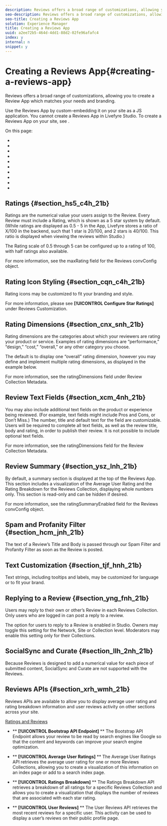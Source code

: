 ```yaml
---
description: Reviews offers a broad range of customizations, allowing you to create a Review App which matches your needs and branding.
seo-description: Reviews offers a broad range of customizations, allowing you to create a Review App which matches your needs and branding.
seo-title: Creating a Reviews App
solution: Experience Manager
title: Creating a Reviews App
uuid: a2ee72b5-464d-4dd1-88d2-02fe96afafc4
index: y
internal: n
snippet: y
---
```


# Creating a Reviews App{#creating-a-reviews-app}

Reviews offers a broad range of customizations, allowing you to create a Review App which matches your needs and branding.

Use the Reviews App by custom-embedding it on your site as a JS application. You cannot create a Reviews App in Livefyre Studio. To create a Reviews App on your site, see [](../c-reviews-integration.md#c_reviews_integration).

<a id="section_ECC226B117174AF7A0CD50E9A26EB2DA"></a>

On this page:

* [](#c_creating_reviews/section_hs5_c4h_21b) 
* [](#c_creating_reviews/section_cqn_c4h_21b) 
* [](#c_creating_reviews/section_cnx_snh_21b) 
* [](#c_creating_reviews/section_xcm_4nh_21b) 
* [](#c_creating_reviews/section_ysz_lnh_21b) 
* [](#c_creating_reviews/section_hcm_jnh_21b) 
* [](#c_creating_reviews/section_tjf_hnh_21b) 
* [](#c_creating_reviews/section_yng_fnh_21b) 
* [](#c_creating_reviews/section_llh_2nh_21b) 
* [](#c_creating_reviews/section_xrh_wmh_21b)

## Ratings {#section_hs5_c4h_21b}

Ratings are the numerical value your users assign to the Review. Every Review must include a Rating, which is shown as a 5 star system by default. (While ratings are displayed as 0.5 - 5 in the App, Livefyre stores a ratio of X/100 in the backend, such that 1 star is 20/100, and 2 stars is 40/100. This ratio is displayed when viewing the reviews within Studio.)

The Rating scale of 0.5 through 5 can be configured up to a rating of 100, with half ratings also available.

For more information, see the maxRating field for the Reviews convConfig object.

## Rating Icon Styling {#section_cqn_c4h_21b}

Rating icons may be customized to fit your branding and style.

For more information, please see **[!UICONTROL Configure Star Ratings]** under Reviews Customization.

## Rating Dimensions {#section_cnx_snh_21b}

Rating dimensions are the categories about which your reviewers are rating your product or service. Examples of rating dimensions are “performance,” “design,” “cost,” “overall,” or any other category you choose.

The default is to display one “overall” rating dimension, however you may define and implement multiple rating dimensions, as displayed in the example below.

For more information, see the ratingDimensions field under Review Collection Metadata.

## Review Text Fields {#section_xcm_4nh_21b}

You may also include additional text fields on the product or experience being reviewed. (For example, text fields might include Pros and Cons, or Don’t Miss.) The number, title and default text for the field are customizable. Users will be required to complete all text fields, as well as the review title, body and rating, in order to publish their review. It is not possible to include optional text fields.

For more information, see the ratingDimensions field for the Review Collection Metadata.

## Review Summary {#section_ysz_lnh_21b}

By default, a summary section is displayed at the top of the Reviews App. This section includes a visualization of the Average User Rating and the Rating Breakdown for the Reviews Collection, displaying whole numbers only. This section is read-only and can be hidden if desired.

For more information, see the ratingSummaryEnabled field for the Reviews convConfig object.

## Spam and Profanity Filter {#section_hcm_jnh_21b}

The text of a Review’s Title and Body is passed through our Spam Filter and Profanity Filter as soon as the Review is posted.

## Text Customization {#section_tjf_hnh_21b}

Text strings, including tooltips and labels, may be customized for language or to fit your brand.

## Replying to a Review {#section_yng_fnh_21b}

Users may reply to their own or other’s Review in each Reviews Collection. Only users who are logged in can post a reply to a review.

The option for users to reply to a Review is enabled in Studio. Owners may toggle this setting for the Network, Site or Collection level. Moderators may enable this setting only for their Collections.

## SocialSync and Curate {#section_llh_2nh_21b}

Because Reviews is designed to add a numerical value for each piece of submitted content, SocialSync and Curate are not supported with the Reviews.

## Reviews APIs {#section_xrh_wmh_21b}

Reviews APIs are available to allow you to display average user rating and rating breakdown information and user reviews activity on other sections across your site.

[Ratings and Reviews](http://api.livefyre.com/docs/apis/by-category/ratings-and-reviews)

* ** **[!UICONTROL Bootstrap API Endpoint]** ** The Bootstrap API Endpoint allows your review to be read by search engines like Google so that the content and keywords can improve your search engine optimization.

* ** **[!UICONTROL Average User Ratings]** ** The Average User Ratings API retrieves the average user rating for one or more Reviews Collections, allowing you to create a visualization of this information on an index page or add to a search index page.

* ** **[!UICONTROL Ratings Breakdown]** ** The Ratings Breakdown API retrieves a breakdown of all ratings for a specific Reviews Collection and allows you to create a visualization that displays the number of reviews that are associated with each star rating.

* ** **[!UICONTROL User Reviews]** ** The User Reviews API retrieves the most recent reviews for a specific user. This activity can be used to display a user’s reviews on their public profile page.

